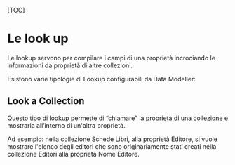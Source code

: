 [TOC]

# Le look up #

Le lookup servono per compilare i campi di una proprietà incrociando le informazioni da proprietà di altre collezioni.

Esistono varie tipologie di Lookup configurabili da Data Modeller:

## Look a Collection ##
Questo tipo di lookup permette di “chiamare” la proprietà di una collezione e mostrarla all’interno di un'altra proprietà.

Ad esempio: nella collezione Schede Libri, alla proprietà Editore, si vuole mostrare l'elenco degli editori che sono originariamente stati creati nella collezione Editori alla proprietà Nome Editore.
